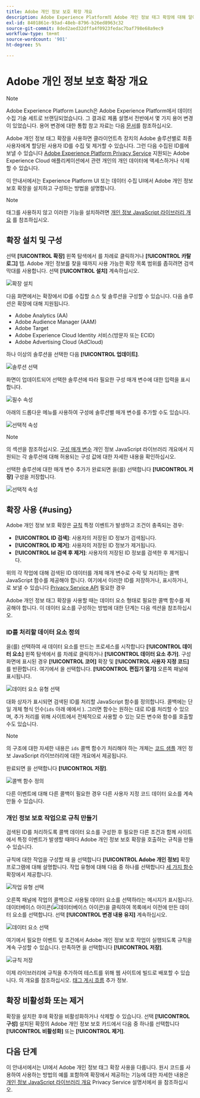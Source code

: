 ```yaml
---
title: Adobe 개인 정보 보호 확장 개요
description: Adobe Experience Platform의 Adobe 개인 정보 태그 확장에 대해 알아봅니다.
exl-id: 8401861e-93ad-48eb-8796-b26ed8963c32
source-git-commit: 8ded2aed32dffa4f0923fedac7baf798e68a9ec9
workflow-type: tm+mt
source-wordcount: '901'
ht-degree: 5%

---
```


# Adobe 개인 정보 보호 확장 개요

>[!NOTE]
>
>Adobe Experience Platform Launch은 Adobe Experience Platform에서 데이터 수집 기술 세트로 브랜딩되었습니다. 그 결과로 제품 설명서 전반에서 몇 가지 용어 변경이 있었습니다. 용어 변경에 대한 통합 참고 자료는 다음 [문서](../../../term-updates.md)를 참조하십시오.

Adobe 개인 정보 태그 확장을 사용하면 클라이언트측 장치의 Adobe 솔루션별로 최종 사용자에게 할당된 사용자 ID를 수집 및 제거할 수 있습니다. 그런 다음 수집된 ID를에 보낼 수 있습니다 [Adobe Experience Platform Privacy Service](../../../../privacy-service/home.md) 지원되는 Adobe Experience Cloud 애플리케이션에서 관련 개인의 개인 데이터에 액세스하거나 삭제할 수 있습니다.

이 안내서에서는 Experience Platform UI 또는 데이터 수집 UI에서 Adobe 개인 정보 보호 확장을 설치하고 구성하는 방법을 설명합니다.

>[!NOTE]
>
>태그를 사용하지 않고 이러한 기능을 설치하려면 [개인 정보 JavaScript 라이브러리 개요](../../../../privacy-service/js-library.md) 를 참조하십시오.

##  확장 설치 및 구성

선택 **[!UICONTROL 확장]** 왼쪽 탐색에서 를 차례로 클릭하거나 **[!UICONTROL 카탈로그]** 탭. Adobe 개인 정보를 찾을 때까지 사용 가능한 확장 목록 범위를 좁히려면 검색 막대를 사용합니다. 선택 **[!UICONTROL 설치]** 계속하십시오.

![확장 설치](../../../images/extensions/privacy/install.png)

다음 화면에서는 확장에서 ID를 수집할 소스 및 솔루션을 구성할 수 있습니다. 다음 솔루션은 확장에 대해 지원됩니다.

* Adobe Analytics (AA)
* Adobe Audience Manager (AAM)
* Adobe Target
* Adobe Experience Cloud Identity 서비스(방문자 또는 ECID)
* Adobe Advertising Cloud (AdCloud)

하나 이상의 솔루션을 선택한 다음 **[!UICONTROL 업데이트]**.

![솔루션 선택](../../../images/extensions/privacy/select-solutions.png)

화면이 업데이트되어 선택한 솔루션에 따라 필요한 구성 매개 변수에 대한 입력을 표시합니다.

![필수 속성](../../../images/extensions/privacy/required-properties.png)

아래의 드롭다운 메뉴를 사용하여 구성에 솔루션별 매개 변수를 추가할 수도 있습니다.

![선택적 속성](../../../images/extensions/privacy/optional-properties.png)

>[!NOTE]
>
>의 섹션을 참조하십시오. [구성 매개 변수](../../../../privacy-service/js-library.md#config-params) 개인 정보 JavaScript 라이브러리 개요에서 지원되는 각 솔루션에 대해 허용되는 구성 값에 대한 자세한 내용을 확인하십시오.

선택한 솔루션에 대한 매개 변수 추가가 완료되면 을(를) 선택합니다 **[!UICONTROL 저장]** 구성을 저장합니다.

![선택적 속성](../../../images/extensions/privacy/save-config.png)

## 확장 사용 {#using}

Adobe 개인 정보 보호 확장은 [규칙](../../../ui/managing-resources/rules.md) 특정 이벤트가 발생하고 조건이 충족되는 경우:

* **[!UICONTROL ID 검색]**: 사용자의 저장된 ID 정보가 검색됩니다.
* **[!UICONTROL ID 제거]**: 사용자의 저장된 ID 정보가 제거됩니다.
* **[!UICONTROL Id 검색 후 제거]**: 사용자의 저장된 ID 정보를 검색한 후 제거됩니다.

위의 각 작업에 대해 검색된 ID 데이터를 개체 매개 변수로 수락 및 처리하는 콜백 JavaScript 함수를 제공해야 합니다. 여기에서 이러한 ID를 저장하거나, 표시하거나, 로 보낼 수 있습니다 [Privacy Service API](../../../../privacy-service/api/overview.md) 필요한 경우

Adobe 개인 정보 태그 확장을 사용할 때는 데이터 요소 형태로 필요한 콜백 함수를 제공해야 합니다. 이 데이터 요소를 구성하는 방법에 대한 단계는 다음 섹션을 참조하십시오.

### ID를 처리할 데이터 요소 정의

을(를) 선택하여 새 데이터 요소를 만드는 프로세스를 시작합니다 **[!UICONTROL 데이터 요소]** 왼쪽 탐색에서 를 차례로 클릭하거나 **[!UICONTROL 데이터 요소 추가]**. 구성 화면에 표시된 경우 **[!UICONTROL 코어]** 확장 및 **[!UICONTROL 사용자 지정 코드]** 를 반환합니다. 여기에서 을 선택합니다. **[!UICONTROL 편집기 열기]** 오른쪽 패널에 표시됩니다.

![데이터 요소 유형 선택](../../../images/extensions/privacy/data-element-type.png)

대화 상자가 표시되면 검색된 ID를 처리할 JavaScript 함수를 정의합니다. 콜백에는 단일 개체 형식 인수(`ids` 아래 예에서 ). 그러면 함수는 원하는 대로 ID를 처리할 수 있으며, 추가 처리를 위해 사이트에서 전체적으로 사용할 수 있는 모든 변수와 함수를 호출할 수도 있습니다.

>[!NOTE]
>
>의 구조에 대한 자세한 내용은 `ids` 콜백 함수가 처리해야 하는 개체는 [코드 샘플](../../../../privacy-service/js-library.md#samples) 개인 정보 JavaScript 라이브러리에 대한 개요에서 제공됩니다.

완료되면 을 선택합니다 **[!UICONTROL 저장]**.

![콜백 함수 정의](../../../images/extensions/privacy/define-custom-code.png)

다른 이벤트에 대해 다른 콜백이 필요한 경우 다른 사용자 지정 코드 데이터 요소를 계속 만들 수 있습니다.

### 개인 정보 보호 작업으로 규칙 만들기

검색된 ID를 처리하도록 콜백 데이터 요소를 구성한 후 필요한 다른 조건과 함께 사이트에서 특정 이벤트가 발생할 때마다 Adobe 개인 정보 보호 확장을 호출하는 규칙을 만들 수 있습니다.

규칙에 대한 작업을 구성할 때 을 선택합니다 **[!UICONTROL Adobe 개인 정보]** 확장 프로그램에 대해 설명합니다. 작업 유형에 대해 다음 중 하나를 선택합니다 [세 가지 함수](#using) 확장에서 제공합니다.

![작업 유형 선택](../../../images/extensions/privacy/action-type.png)

오른쪽 패널에 작업의 콜백으로 사용될 데이터 요소를 선택하라는 메시지가 표시됩니다. 데이터베이스 아이콘(![데이터베이스 아이콘](../../../images/extensions/privacy/database.png))을 클릭하여 목록에서 이전에 만든 데이터 요소를 선택합니다. 선택 **[!UICONTROL 변경 내용 유지]** 계속하십시오.

![데이터 요소 선택](../../../images/extensions/privacy/add-data-element.png)

여기에서 필요한 이벤트 및 조건에서 Adobe 개인 정보 보호 작업이 실행되도록 규칙을 계속 구성할 수 있습니다. 만족하면 을 선택합니다 **[!UICONTROL 저장]**.

![규칙 저장](../../../images/extensions/privacy/save-rule.png)

이제 라이브러리에 규칙을 추가하여 테스트를 위해 웹 사이트에 빌드로 배포할 수 있습니다. 의 개요를 참조하십시오. [태그 게시 흐름](../../../ui/publishing/overview.md) 추가 정보.

## 확장 비활성화 또는 제거

확장을 설치한 후에 확장을 비활성화하거나 삭제할 수 있습니다. 선택 **[!UICONTROL 구성]** 설치된 확장의 Adobe 개인 정보 보호 카드에서 다음 중 하나를 선택합니다 **[!UICONTROL 비활성화]** 또는 **[!UICONTROL 제거]**.

## 다음 단계

이 안내서에서는 UI에서 Adobe 개인 정보 태그 확장 사용을 다룹니다. 원시 코드를 사용하여 사용하는 방법의 예를 포함하여 확장에서 제공하는 기능에 대한 자세한 내용은 [개인 정보 JavaScript 라이브러리 개요](../../../../privacy-service/js-library.md) Privacy Service 설명서에서 을 참조하십시오.

